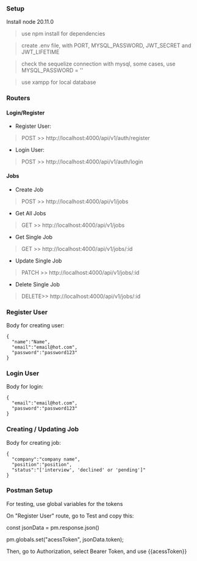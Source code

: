 ### Setup

Install node 20.11.0

>use npm install for dependencies 



>create .env file, with PORT, MYSQL_PASSWORD, JWT_SECRET and JWT_LIFETIME

>check the sequelize connection with mysql, some cases, use MYSQL_PASSWORD = ''

>use xampp for local database

### Routers

#### Login/Register

- Register User:

>POST  >>  http://localhost:4000/api/v1/auth/register

- Login User:

>POST  >>  http://localhost:4000/api/v1/auth/login

#### Jobs

- Create Job

>POST  >>  http://localhost:4000/api/v1/jobs

- Get All Jobs

>GET   >>  http://localhost:4000/api/v1/jobs

- Get Single Job

>GET   >>  http://localhost:4000/api/v1/jobs/:id

- Update Single Job

>PATCH >>  http://localhost:4000/api/v1/jobs/:id

- Delete Single Job

>DELETE>>  http://localhost:4000/api/v1/jobs/:id



### Register User

Body for creating user:
```
{
  "name":"Name",
  "email":"email@hot.com",
  "password":"password123"
}
```
### Login User

Body for login:

```
{
  "email":"email@hot.com",
  "password":"password123"
}
```

### Creating / Updating Job

Body for creating job:
```
{
  "company":"company name",
  "position":"position",
  "status":"['interview', 'declined' or 'pending']"
}
```

### Postman Setup

For testing, use global variables for the tokens

On "Register User" route, go to Test and copy this:

const jsonData = pm.response.json()

pm.globals.set("acessToken", jsonData.token);

Then, go to Authorization, select Bearer Token, and use {{acessToken}}
